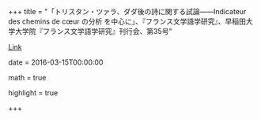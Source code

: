+++
title = "「トリスタン・ツァラ、ダダ後の詩に関する試論――Indicateur des chemins de cœur の分析 を中心に」、『フランス文学語学研究』、早稲田大学大学院『フランス文学語学研究』刊行会、第35号"

[Link](http://www.waseda.jp/bun-france/pdfs/vol35/ito.pdf, "論文を読む")

date = 2016-03-15T00:00:00

math = true

highlight = true

+++
